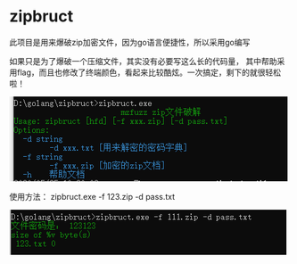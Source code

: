 # zipbruct
此项目是用来爆破zip加密文件，因为go语言便捷性，所以采用go编写

如果只是为了爆破一个压缩文件，其实没有必要写这么长的代码量，
其中帮助采用flag，而且也修改了终端颜色，看起来比较酷炫。一次搞定，剩下的就很轻松啦！

<img src="base.png">

使用方法：
zipbruct.exe -f 123.zip -d pass.txt

<img src="use.png">

